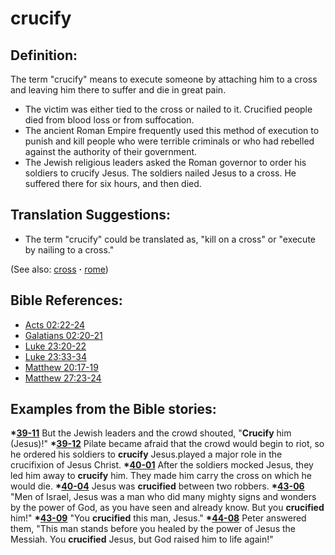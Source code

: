 # crucify #

## Definition: ##

The term "crucify" means to execute someone by attaching him to a cross and leaving him there to suffer and die in great pain.
 
* The victim was either tied to the cross or nailed to it. Crucified people died from blood loss or from suffocation.
* The ancient Roman Empire frequently used this method of execution to punish and kill people who were terrible criminals or who had rebelled against the authority of their government.
* The Jewish religious leaders asked the Roman governor to order his soldiers to crucify Jesus. The soldiers nailed Jesus to a cross. He suffered there for six hours, and then died.

## Translation Suggestions: ##

* The term "crucify" could be translated as, "kill on a cross" or "execute by nailing to a cross."

(See also: [cross](../kt/cross.md) **·** [rome](../other/rome.md))

## Bible References: ##

* [Acts 02:22-24](https://door43.org/en/bible/notes/act/02/22)
* [Galatians 02:20-21](https://door43.org/en/bible/notes/gal/02/20)
* [Luke 23:20-22](https://door43.org/en/bible/notes/luk/23/20)
* [Luke 23:33-34](https://door43.org/en/bible/notes/luk/23/33)
* [Matthew 20:17-19](https://door43.org/en/bible/notes/mat/20/17)
* [Matthew 27:23-24](https://door43.org/en/bible/notes/mat/27/23)

## Examples from the Bible stories: ##

  __*[39-11](https://door43.org/en/obs/notes/frames/39-11)__ But the Jewish leaders and the crowd shouted, "__Crucify__ him (Jesus)!"
  __*[39-12](https://door43.org/en/obs/notes/frames/39-12)__ Pilate became afraid that the crowd would begin to riot, so he ordered his soldiers to __crucify__ Jesus.played a major role in the crucifixion of Jesus Christ.
  __*[40-01](https://door43.org/en/obs/notes/frames/40-01)__  After the soldiers mocked Jesus, they led him away to __crucify__ him. They made him carry the cross on which he would die.
  __*[40-04](https://door43.org/en/obs/notes/frames/40-04)__ Jesus was __crucified__ between two robbers.
  __*[43-06](https://door43.org/en/obs/notes/frames/43-06)__ "Men of Israel, Jesus was a man who did many mighty signs and wonders by the power of God, as you have seen and already know. But you __crucified__ him!" 
  __*[43-09](https://door43.org/en/obs/notes/frames/43-09)__ "You __crucified__ this man, Jesus."
  __*[44-08](https://door43.org/en/obs/notes/frames/44-08)__ Peter answered them, "This man stands before you healed by the power of Jesus the Messiah. You __crucified__ Jesus, but God raised him to life again!"



